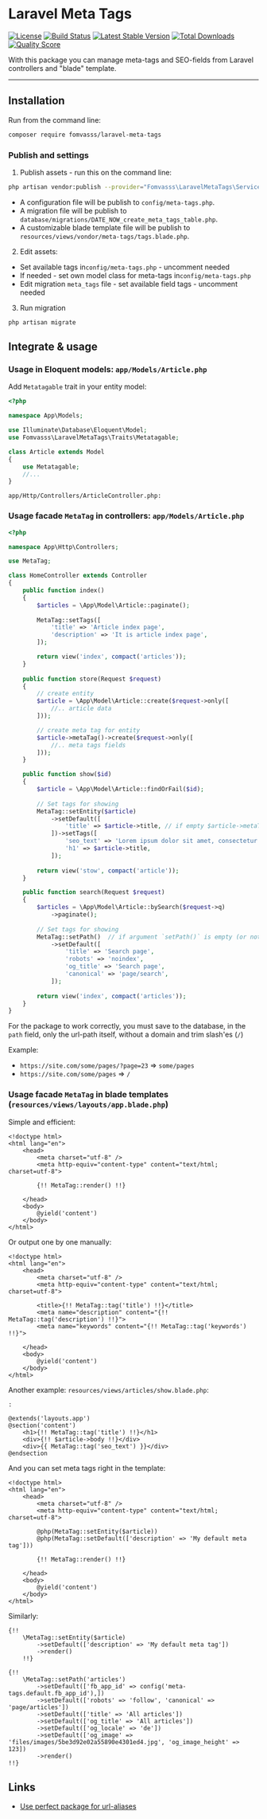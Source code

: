# Laravel Meta Tags

[![License](https://img.shields.io/packagist/l/fomvasss/laravel-meta-tags.svg?style=for-the-badge)](https://packagist.org/packages/fomvasss/laravel-meta-tags)
[![Build Status](https://img.shields.io/github/stars/fomvasss/laravel-meta-tags.svg?style=for-the-badge)](https://github.com/fomvasss/laravel-meta-tags)
[![Latest Stable Version](https://img.shields.io/packagist/v/fomvasss/laravel-meta-tags.svg?style=for-the-badge)](https://packagist.org/packages/fomvasss/laravel-meta-tags)
[![Total Downloads](https://img.shields.io/packagist/dt/fomvasss/laravel-meta-tags.svg?style=for-the-badge)](https://packagist.org/packages/fomvasss/laravel-meta-tags)
[![Quality Score](https://img.shields.io/scrutinizer/g/fomvasss/laravel-meta-tags.svg?style=for-the-badge)](https://scrutinizer-ci.com/g/fomvasss/laravel-meta-tags)

With this package you can manage meta-tags and SEO-fields from Laravel controllers and "blade" template.

----------

## Installation

Run from the command line:

```bash
composer require fomvasss/laravel-meta-tags
```

### Publish and settings

1) Publish assets - run this on the command line:

```bash
php artisan vendor:publish --provider="Fomvasss\LaravelMetaTags\ServiceProvider"
```
- A configuration file will be publish to `config/meta-tags.php`.
- A migration file will be publish to `database/migrations/DATE_NOW_create_meta_tags_table.php`.
- A customizable blade template file will be publish to `resources/views/vondor/meta-tags/tags.blade.php`.

2) Edit assets:

 - Set available tags in`config/meta-tags.php` - uncomment needed
 - If needed - set own model class for meta-tags in`config/meta-tags.php`
 - Edit migration `meta_tags` file - set available field tags - uncomment needed

3) Run migration
```
php artisan migrate
```

## Integrate & usage

### Usage in Eloquent models: `app/Models/Article.php`

Add `Metatagable` trait in your entity model:

```php
<?php

namespace App\Models;

use Illuminate\Database\Eloquent\Model;
use Fomvasss\LaravelMetaTags\Traits\Metatagable;

class Article extends Model
{
    use Metatagable;
    //...
}
```

```
app/Http/Controllers/ArticleController.php:
```

### Usage facade `MetaTag` in controllers: `app/Models/Article.php`

```php
<?php 

namespace App\Http\Controllers;

use MetaTag;

class HomeController extends Controller 
{
    public function index()
    {
        $articles = \App\Model\Article::paginate();
        
        MetaTag::setTags([
            'title' => 'Article index page',
            'description' => 'It is article index page',
        ]);

        return view('index', compact('articles'));
    }
    
    public function store(Request $request)
    {
    	// create entity
        $article = \App\Model\Article::create($request->only([
            //.. article data
        ]));

		// create meta tag for entity
        $article->metaTag()->create($request->only([
            //.. meta tags fields
        ]));
    }

    public function show($id)
    {
        $article = \App\Model\Article::findOrFail($id);
        
        // Set tags for showing
        MetaTag::setEntity($article)
            ->setDefault([
                'title' => $article->title, // if empty $article->metaTag->title - show this title
			])->setTags([
				'seo_text' => 'Lorem ipsum dolor sit amet, consectetur adipiscing elit',
				'h1' => $article->title,   
			]);
        
        return view('stow', compact('article'));
    }

    public function search(Request $request)
    {
        $articles = \App\Model\Article::bySearch($request->q)
            ->paginate();
        
        // Set tags for showing
        MetaTag::setPath()  // if argument `setPath()` is empty (or not set) - path = `request()->path()`
            ->setDefault([
                'title' => 'Search page',
                'robots' => 'noindex',
                'og_title' => 'Search page',
                'canonical' => 'page/search',
            ]);
        
        return view('index', compact('articles'));
    }
}
```

For the package to work correctly, you must save to the database, in the `path` field, only the url-path itself, without a domain and trim slash'es (`/`)

Example:
- `https://site.com/some/pages/?page=23` => `some/pages`
- `https://site.com/some/pages` => `/`


### Usage facade `MetaTag` in blade templates (`resources/views/layouts/app.blade.php`)

Simple and efficient:

```blade
<!doctype html>
<html lang="en">
    <head>
        <meta charset="utf-8" />
        <meta http-equiv="content-type" content="text/html; charset=utf-8">

        {!! MetaTag::render() !!}
        
    </head>
    <body>
        @yield('content')
    </body>
</html>
```

Or output one by one manually:

```blade
<!doctype html>
<html lang="en">
    <head>
        <meta charset="utf-8" />
        <meta http-equiv="content-type" content="text/html; charset=utf-8">

        <title>{!! MetaTag::tag('title') !!}</title>
        <meta name="description" content="{!! MetaTag::tag('description') !!}">
        <meta name="keywords" content="{!! MetaTag::tag('keywords') !!}">
        
    </head>
    <body>
        @yield('content')
    </body>
</html>
```

Another example: `resources/views/articles/show.blade.php`:
```
:
```
```blade
@extends('layouts.app')
@section('content')
	<h1>{!! MetaTag::tag('title') !!}</h1>
	<div>{!! $article->body !!}</div>
	<div>{{ MetaTag::tag('seo_text') }}</div>
@endsection
```

And you can set meta tags right in the template:

```blade
<!doctype html>
<html lang="en">
    <head>
        <meta charset="utf-8" />
        <meta http-equiv="content-type" content="text/html; charset=utf-8">
        
        @php(MetaTag::setEntity($article))
        @php(MetaTag::setDefault(['description' => 'My default meta tag']))
        
        {!! MetaTag::render() !!}
        
    </head>
    <body>
        @yield('content')
    </body>
</html>
```

Similarly:

```blade
{!!
    \MetaTag::setEntity($article)
        ->setDefault(['description' => 'My default meta tag'])
        ->render()
    !!}
```

```blade
{!! 
    \MetaTag::setPath('articles')
        ->setDefault(['fb_app_id' => config('meta-tags.default.fb_app_id'),])
        ->setDefault(['robots' => 'follow', 'canonical' => 'page/articles'])
        ->setDefault(['title' => 'All articles'])
        ->setDefault(['og_title' => 'All articles'])
        ->setDefault(['og_locale' => 'de'])
        ->setDefault(['og_image' => 'files/images/5be3d92e02a55890e4301ed4.jpg', 'og_image_height' => 123])
        ->render() 
!!}
```

## Links

* [Use perfect package for url-aliases](https://github.com/fomvasss/laravel-url-aliases)